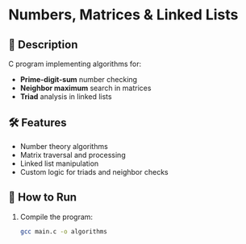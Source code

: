 # Numbers, Matrices & Linked Lists

## 📌 Description
C program implementing algorithms for:
- **Prime-digit-sum** number checking
- **Neighbor maximum** search in matrices
- **Triad** analysis in linked lists

## 🛠 Features
- Number theory algorithms
- Matrix traversal and processing
- Linked list manipulation
- Custom logic for triads and neighbor checks

## 🚀 How to Run
1. Compile the program:
   ```bash
   gcc main.c -o algorithms
